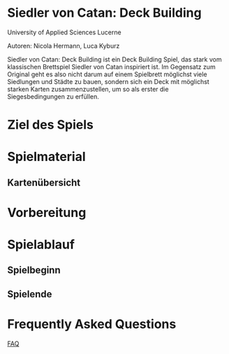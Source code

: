 # Siedler von Catan: Deck Building
University of Applied Sciences Lucerne

Autoren: Nicola Hermann, Luca Kyburz

Siedler von Catan: Deck Building ist ein Deck Building Spiel, das stark vom klassischen Brettspiel Siedler von Catan inspiriert ist. Im Gegensatz zum Original geht es also nicht darum auf einem Spielbrett möglichst viele Siedlungen und Städte zu bauen, sondern sich ein Deck mit möglichst starken Karten zusammenzustellen, um so als erster die Siegesbedingungen zu erfüllen.

# Ziel des Spiels

# Spielmaterial
<!-- Anzahl Spieler: 2
Karten:
- Weide: 6x
- Getreide: 6x -->

## Kartenübersicht

# Vorbereitung


# Spielablauf

## Spielbeginn

## 

## Spielende

# Frequently Asked Questions
[FAQ](FAQ.md)